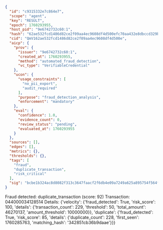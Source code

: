 ```json
{
  "id": "c9315332e7c864e7",
  "scope": "agent",
  "key": "RESULT",
  "epoch": 1760293955,
  "host_pid": "9e6742732c60:1",
  "hash": "62ae532fcd1486d82ce2f09aa4ec9608df4d500efc70aa432e8dbccd329bc3d1",
  "cid": "QmV162ae532fcd1486d82ce2f09aa4ec9608df4d500e",
  "aicp": {
    "prov": {
      "issuer": "9e6742732c60:1",
      "created_at": 1760293955,
      "method": "automated_fraud_detection",
      "vc_type": "VerifiableCredential"
    },
    "ucon": {
      "usage_constraints": [
        "no_pii_export",
        "audit_required"
      ],
      "purpose": "fraud_detection_analysis",
      "enforcement": "mandatory"
    },
    "eval": {
      "confidence": 1.0,
      "evidence_count": 0,
      "review_status": "pending",
      "evaluated_at": 1760293955
    }
  },
  "sources": [],
  "edges": [],
  "metrics": {},
  "thresholds": {},
  "tags": [
    "fraud",
    "duplicate_transaction",
    "risk_critical"
  ],
  "sig": "bcbe1b324ac8d8082f313c3647faacf2f6db4e09a7249a625a895754f564fab9"
}
```

Fraud detected: duplicate_transaction (score: 92)
Transaction: 044000034128514
Details: {'velocity': {'fraud_detected': True, 'risk_score': 100, 'details': {'transaction_count': 229, 'threshold': 50, 'total_amount': 46270137, 'amount_threshold': 10000000}}, 'duplicate': {'fraud_detected': True, 'risk_score': 85, 'details': {'duplicate_count': 228, 'first_seen': 1760285763, 'matching_hash': '342851cb36b9daae'}}}